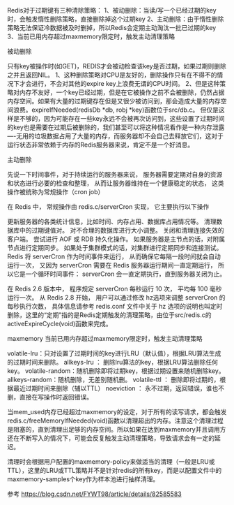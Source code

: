 Redis对于过期键有三种清除策略：
1、被动删除：当读/写一个已经过期的key时，会触发惰性删除策略，直接删除掉这个过期key
2、主动删除：由于惰性删除策略无法保证冷数据被及时删掉，所以Redis会定期主动淘汰一批已过期的key
3、当前已用内存超过maxmemory限定时，触发主动清理策略



被动删除

只有key被操作时(如GET)，REDIS才会被动检查该key是否过期，如果过期则删除之并且返回NIL。 
1、这种删除策略对CPU是友好的，删除操作只有在不得不的情况下才会进行，不会对其他的expire key上浪费无谓的CPU时间。 
2、但是这种策略对内存不友好，一个key已经过期，但是在它被操作之前不会被删除，仍然占据内存空间。如果有大量的过期键存在但是又很少被访问到，那会造成大量的内存空间浪费。expireIfNeeded(redisDb *db, robj *key)函数位于src/db.c。 
但仅是这样是不够的，因为可能存在一些key永远不会被再次访问到，这些设置了过期时间的key也是需要在过期后被删除的，我们甚至可以将这种情况看作是一种内存泄露—-无用的垃圾数据占用了大量的内存，而服务器却不会自己去释放它们，这对于运行状态非常依赖于内存的Redis服务器来说，肯定不是一个好消息。



主动删除

先说一下时间事件，对于持续运行的服务器来说， 服务器需要定期对自身的资源和状态进行必要的检查和整理， 从而让服务器维持在一个健康稳定的状态， 这类操作被统称为常规操作（cron job）

在 Redis 中， 常规操作由 redis.c/serverCron 实现， 它主要执行以下操作

更新服务器的各类统计信息，比如时间、内存占用、数据库占用情况等。
清理数据库中的过期键值对。
对不合理的数据库进行大小调整。
关闭和清理连接失效的客户端。
尝试进行 AOF 或 RDB 持久化操作。
如果服务器是主节点的话，对附属节点进行定期同步。
如果处于集群模式的话，对集群进行定期同步和连接测试。
Redis 将 serverCron 作为时间事件来运行， 从而确保它每隔一段时间就会自动运行一次， 又因为 serverCron 需要在 Redis 服务器运行期间一直定期运行， 所以它是一个循环时间事件： serverCron 会一直定期执行，直到服务器关闭为止。

在 Redis 2.6 版本中， 程序规定 serverCron 每秒运行 10 次， 平均每 100 毫秒运行一次。 从 Redis 2.8 开始， 用户可以通过修改 hz选项来调整 serverCron 的每秒执行次数， 具体信息请参考 redis.conf 文件中关于 hz 选项的说明也叫定时删除，这里的“定期”指的是Redis定期触发的清理策略，由位于src/redis.c的activeExpireCycle(void)函数来完成。



maxmemory 
当前已用内存超过maxmemory限定时，触发主动清理策略

volatile-lru：只对设置了过期时间的key进行LRU（默认值），根据LRU算法生成的过期时间来删除。
allkeys-lru ： 删除lru算法的key，根据LRU算法删除任何key。
volatile-random：随机删除即将过期key，根据过期设置来随机删除key。
allkeys-random：随机删除，无差别随机删。
volatile-ttl ： 删除即将过期的，根据最近过期时间来删除（辅以TTL）
noeviction ： 永不过期，返回错误，谁也不删，直接在写操作时返回错误。

当mem_used内存已经超过maxmemory的设定，对于所有的读写请求，都会触发redis.c/freeMemoryIfNeeded(void)函数以清理超出的内存。注意这个清理过程是阻塞的，直到清理出足够的内存空间。所以如果在达到maxmemory并且调用方还在不断写入的情况下，可能会反复触发主动清理策略，导致请求会有一定的延迟。

清理时会根据用户配置的maxmemory-policy来做适当的清理（一般是LRU或TTL），这里的LRU或TTL策略并不是针对redis的所有key，而是以配置文件中的maxmemory-samples个key作为样本池进行抽样清理。





参考
https://blog.csdn.net/FYWT98/article/details/82585583

